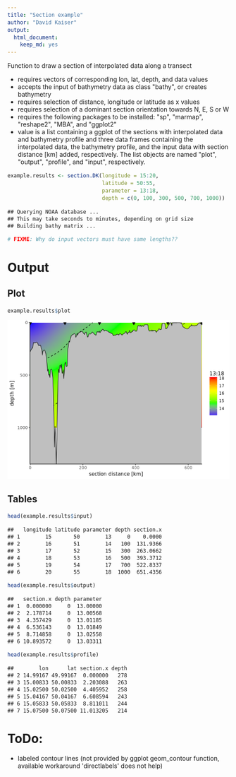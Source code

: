 ```yaml
---
title: "Section example"
author: "David Kaiser"
output:
  html_document:
    keep_md: yes
---
```


Function to draw a section of interpolated data along a transect

 + requires vectors of corresponding lon, lat, depth, and data values
 + accepts the input of bathymetry data as class "bathy", or creates bathymetry
 + requires selection of distance, longitude or latitude as x values
 + requires selection of a dominant section orientation towards N, E, S or W
 + requires the following packages to be installed: "sp", "marmap", "reshape2", "MBA", and "ggplot2"
 + value is a list containing a ggplot of the sections with interpolated data and bathymetry profile and three data frames containing the interpolated data, the bathymetry profile, and the input data with section distance [km] added, respectively.
  The list objects are named "plot", "output", "profile", and "input", respectively.





```r
example.results <- section.DK(longitude = 15:20,
                              latitude = 50:55,
                              parameter = 13:18,
                              depth = c(0, 100, 300, 500, 700, 1000))
```

```
## Querying NOAA database ...
## This may take seconds to minutes, depending on grid size
## Building bathy matrix ...
```

```r
# FIXME: Why do input vectors must have same lengths??
```

# Output

## Plot


```r
example.results$plot
```

![](README_files/figure-html/plot-1.png)<!-- -->

## Tables


```r
head(example.results$input)
```

```
##   longitude latitude parameter depth section.x
## 1        15       50        13     0    0.0000
## 2        16       51        14   100  131.9366
## 3        17       52        15   300  263.0662
## 4        18       53        16   500  393.3712
## 5        19       54        17   700  522.8337
## 6        20       55        18  1000  651.4356
```

```r
head(example.results$output)
```

```
##   section.x depth parameter
## 1  0.000000     0  13.00000
## 2  2.178714     0  13.00568
## 3  4.357429     0  13.01185
## 4  6.536143     0  13.01849
## 5  8.714858     0  13.02558
## 6 10.893572     0  13.03311
```

```r
head(example.results$profile)
```

```
##        lon      lat section.x depth
## 2 14.99167 49.99167  0.000000   278
## 3 15.00833 50.00833  2.203088   263
## 4 15.02500 50.02500  4.405952   258
## 5 15.04167 50.04167  6.608594   243
## 6 15.05833 50.05833  8.811011   244
## 7 15.07500 50.07500 11.013205   214
```


# ToDo:

 + labeled contour lines (not provided by ggplot geom_contour function, available workaround 'directlabels' does not help)
